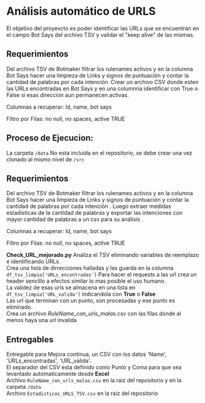# Análisis automático de URLS #
El objetivo del proyevcto es poder identificar las URLs que se encuentran en el campo Bot Says del archivo TSV y validar el "keep alive" de las mismas.

## Requerimientos ##
Del archivo TSV de Botmaker filtrar los rulenames activos y en la columna Bot Says hacer una limpieza de Links y signos de puntuación y contar la cantidad de palabras  por cada intención .Crear un archivo CSV donde esten las URLs encontradas en Bot Says y en una columnna identificar con True o False si esas direccion aun permanecen activas.

Columnas a recuperar:	Id, name, bot says

Filtro por Filas:	no null, no spaces, active TRUE
 

## Proceso de Ejecucion: ##

La carpeta `/data` No esta incluida en el repositorio, se debe crear una vez clonado al mismo nivel de `/src`

## Requerimientos ##
Del archivo TSV de Botmaker filtrar los rulenames activos y en la columna Bot Says hacer una limpieza de Links y signos de puntuación y contar la cantidad de palabras  por cada intención . Luego extraer medidas estadísticas de la cantidad de palabras y exportar las intenciones con mayor cantidad de palabras a un csv para su análisis .

Columnas a recuperar:	Id, name, bot says

Filtro por Filas:	no null, no spaces, active TRUE
 
**Check_URL_mejorado.py**
    Analiza el TSV eliminando variables de reemplazo e identificando URLs.  
    Crea una lista de dirrecciones halladas y las guarda en la columna `df_tsv_limpio['URLs_encontradas']`
    Para hacer el requests a las url crea un header sencillo a efectos similar lo mas posible el uso humano.  
    La validez de esas urls se almacena en una lista en `df_tsv_limpio['URL_valida']` indicandola con __True__ o __False__  
    Las url que terminan con un punto, son procesadas y ese punto es eliminado.  
	Crea un archivo *RuleName_con_urls_malas.csv* con las filas donde al menos haya una url invalida   
	
## Entregables ##
Entregable para Mejora continua, un CSV con los datos 'Name', 'URLs_encontradas', 'URL_valida'.  
El separador del CSV esta definido como Punto y Coma para que sea levantado automaticamente desde __Excel__  
Archivo `RuleName_con_urls_malas.csv` en la raiz del repositorio y en la carpeta `/data`  
Archivo `Estadisticos_URLS_TSV.csv` en la raiz del repositorio  


